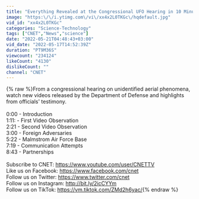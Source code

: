 ```yaml
---
title: "Everything Revealed at the Congressional UFO Hearing in 10 Minutes"
image: "https:\/\/i.ytimg.com\/vi\/xx4x2L0TKGc\/hqdefault.jpg"
vid_id: "xx4x2L0TKGc"
categories: "Science-Technology"
tags: ["CNET","News","science"]
date: "2022-05-21T04:48:43+03:00"
vid_date: "2022-05-17T14:52:39Z"
duration: "PT9M36S"
viewcount: "234124"
likeCount: "4130"
dislikeCount: ""
channel: "CNET"
---
```

{% raw %}From a congressional hearing on unidentified aerial phenomena, watch new videos released by the Department of Defense and highlights from officials' testimony.<br /><br />0:00 - Introduction<br />1:11: - First Video Observation<br />2:21 - Second Video Observation<br />3:00 - Foreign Adversaries<br />5:22 - Malmstrom Air Force Base<br />7:19 - Communication Attempts<br />8:43 - Partnerships<br /><br />Subscribe to CNET: <a rel="nofollow" target="blank" href="https://www.youtube.com/user/CNETTV">https://www.youtube.com/user/CNETTV</a><br />Like us on Facebook: <a rel="nofollow" target="blank" href="https://www.facebook.com/cnet">https://www.facebook.com/cnet</a><br />Follow us on Twitter: <a rel="nofollow" target="blank" href="https://www.twitter.com/cnet">https://www.twitter.com/cnet</a><br />Follow us on Instagram: <a rel="nofollow" target="blank" href="http://bit.ly/2icCYYm">http://bit.ly/2icCYYm</a><br />Follow us on TikTok: <a rel="nofollow" target="blank" href="https://vm.tiktok.com/ZMd2h6yac/">https://vm.tiktok.com/ZMd2h6yac/</a>{% endraw %}
